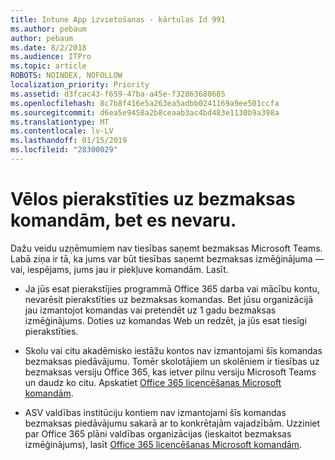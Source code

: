 ```yaml
---
title: Intune App izvietošanas - kārtulas Id 991
ms.author: pebaum
author: pebaum
ms.date: 8/2/2018
ms.audience: ITPro
ms.topic: article
ROBOTS: NOINDEX, NOFOLLOW
localization_priority: Priority
ms.assetid: d3fcac43-f659-47ba-a45e-f32863680685
ms.openlocfilehash: 8c7b8f416e5a263ea5adbb0241169a9ee501ccfa
ms.sourcegitcommit: d6ea5e9458a2b8ceaab3ac4bd483e1130b9a398a
ms.translationtype: MT
ms.contentlocale: lv-LV
ms.lasthandoff: 01/15/2019
ms.locfileid: "28300029"
---
```

# <a name="id-like-to-sign-up-for-teams-free-but-i-cant"></a>Vēlos pierakstīties uz bezmaksas komandām, bet es nevaru.

Dažu veidu uzņēmumiem nav tiesības saņemt bezmaksas Microsoft Teams. Labā ziņa ir tā, ka jums var būt tiesības saņemt bezmaksas izmēģinājuma — vai, iespējams, jums jau ir piekļuve komandām. Lasīt.
  
- Ja jūs esat pierakstījies programmā Office 365 darba vai mācību kontu, nevarēsit pierakstīties uz bezmaksas komandas. Bet jūsu organizācijā jau izmantojot komandas vai pretendēt uz 1 gadu bezmaksas izmēģinājums. Doties uz komandas Web un redzēt, ja jūs esat tiesīgi pierakstīties.
    
- Skolu vai citu akadēmisko iestāžu kontos nav izmantojami šīs komandas bezmaksas piedāvājumu. Tomēr skolotājiem un skolēniem ir tiesības uz bezmaksas versiju Office 365, kas ietver pilnu versiju Microsoft Teams un daudz ko citu. Apskatiet [Office 365 licencēšanas Microsoft komandām](https://docs.microsoft.com/microsoftteams/office-365-licensing).
    
- ASV valdības institūciju kontiem nav izmantojami šīs komandas bezmaksas piedāvājumu sakarā ar to konkrētajām vajadzībām. Uzziniet par Office 365 plāni valdības organizācijas (ieskaitot bezmaksas izmēģinājums), lasīt [Office 365 licencēšanas Microsoft komandām](https://docs.microsoft.com/microsoftteams/office-365-licensing).
    

